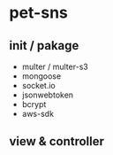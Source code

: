 # pet-sns
## init / pakage
- multer / multer-s3
- mongoose
- socket.io
- jsonwebtoken
- bcrypt
- aws-sdk
## view & controller